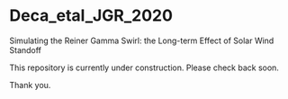 # Deca_etal_JGR_2020
Simulating the Reiner Gamma Swirl: the Long-term Effect of Solar Wind Standoff

This repository is currently under construction. Please check back soon.

Thank you.
